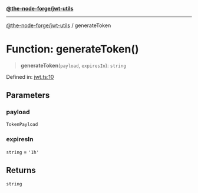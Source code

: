 [**@the-node-forge/jwt-utils**](../README.md)

***

[@the-node-forge/jwt-utils](../globals.md) / generateToken

# Function: generateToken()

> **generateToken**(`payload`, `expiresIn`): `string`

Defined in: [jwt.ts:10](https://github.com/The-Node-Forge/jwt-utils/blob/571c279a5b9e4b71bc224e7e8ed55a68ed9b7999/src/jwt.ts#L10)

## Parameters

### payload

`TokenPayload`

### expiresIn

`string` = `'1h'`

## Returns

`string`
